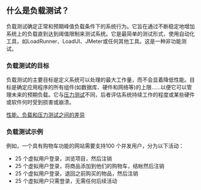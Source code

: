 ## 什么是负载测试？

负载测试确定正常和预期峰值负载条件下的系统行为。它旨在通过不断稳定地增加系统上的负载直到达到阈值限制来测试系统。它是最简单的测试形式，使用自动化工具，如LoadRunner、LoadUI、JMeter或任何其他工具。这是一种非功能测试。

### 负载测试的目标

负载测试的主要目标是定义系统可以处理的最大工作量，而不会显着降低性能。目标是确定应用程序的所有组件(如数据库、硬件和网络等)的上限……以便它可以管理未来的预期负载。它与[压力测试](https://toolsqa.com/software-testing/stress-testing/)不同，后者评估系统持续工作的程度或某些硬件或软件何时受到损害或崩溃。

[性能、负载和压力测试之间的差异](https://toolsqa.com/software-testing/differences-between-performance-load-and-stress-testing/)

### 负载测试示例

例如，一个具有购物车功能的网站需要支持100 个并发用户，分为以下活动：

-   25 个虚拟用户登录，浏览项目，然后注销
-   25 个虚拟用户登录，将商品添加到他们的购物车，结帐然后注销
-   25 个虚拟用户登录，退回之前购买的物品，然后注销
-   25 个虚拟用户只需登录，无需任何后续活动